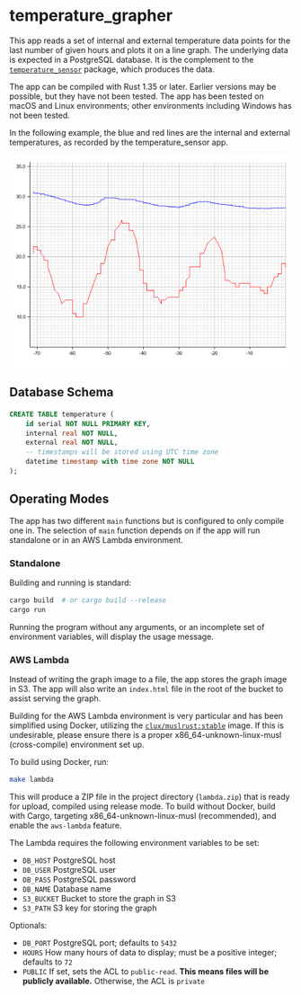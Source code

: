 # temperature_grapher

This app reads a set of internal and external temperature data points for the
last number of given hours and plots it on a line graph.  The underlying data
is expected in a PostgreSQL database.  It is the complement to the
[`temperature_sensor`](https://github.com/linux2647/temperature_sensor)
package, which produces the data.

The app can be compiled with Rust 1.35 or later.  Earlier versions may be
possible, but they have not been tested.  The app has been tested on macOS and
Linux environments; other environments including Windows has not been tested.

In the following example, the blue and red lines are the internal and external
temperatures, as recorded by the temperature_sensor app.

![Example graph](doc/sample.png)

## Database Schema

```sql
CREATE TABLE temperature (
    id serial NOT NULL PRIMARY KEY,
    internal real NOT NULL,
    external real NOT NULL,
    -- timestamps will be stored using UTC time zone
    datetime timestamp with time zone NOT NULL
);
```

## Operating Modes

The app has two different `main` functions but is configured to only compile
one in.  The selection of `main` function depends on if the app will run
standalone or in an AWS Lambda environment.

### Standalone

Building and running is standard:

```bash
cargo build  # or cargo build --release
cargo run
```

Running the program without any arguments, or an incomplete set of environment
variables, will display the usage message.

### AWS Lambda

Instead of writing the graph image to a file, the app stores the graph image in
S3.  The app will also write an `index.html` file in the root of the bucket to
assist serving the graph.

Building for the AWS Lambda environment is very particular and has been
simplified using Docker, utilizing the
[`clux/muslrust:stable`](https://hub.docker.com/r/clux/muslrust) image.  If
this is undesirable, please ensure there is a proper x86_64-unknown-linux-musl
(cross-compile) environment set up.

To build using Docker, run:

```bash
make lambda
```

This will produce a ZIP file in the project directory (`lambda.zip`) that is
ready for upload, compiled using release mode.  To build without Docker, build
with Cargo, targeting x86_64-unknown-linux-musl (recommended), and enable the
`aws-lambda` feature.

The Lambda requires the following environment variables to be set:

* `DB_HOST` PostgreSQL host
* `DB_USER` PostgreSQL user
* `DB_PASS` PostgreSQL password
* `DB_NAME` Database name
* `S3_BUCKET` Bucket to store the graph in S3
* `S3_PATH` S3 key for storing the graph

Optionals:
* `DB_PORT` PostgreSQL port; defaults to `5432`
* `HOURS` How many hours of data to display; must be a positive integer;
    defaults to `72`
* `PUBLIC` If set, sets the ACL to `public-read`.  **This means files will be 
    publicly available.**  Otherwise, the ACL is `private`
